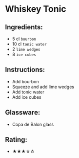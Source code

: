 # Whiskey Tonic

## Ingredients:
- 5 cl `bourbon`
- 10 cl `tonic water`
- 2 `lime wedges`
- 8 `ice cubes`

## Instructions:
- Add bourbon
- Squeeze and add lime wedges
- Add tonic water
- Add ice cubes

## Glassware:
- Copa de Balon glass

## Rating:
- ★★★☆☆